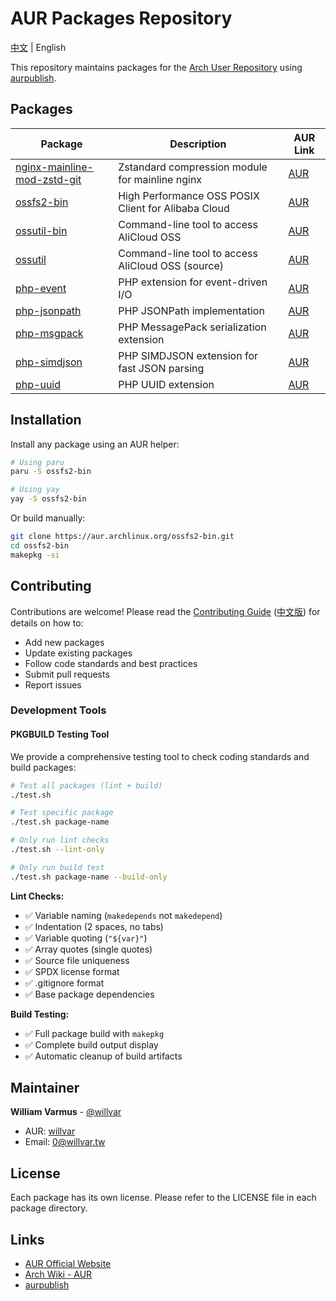 # AUR Packages Repository

[中文](README.zh-CN.md) | English

This repository maintains packages for the [Arch User Repository](https://aur.archlinux.org/) using [aurpublish](https://github.com/eli-schwartz/aurpublish).

## Packages

| Package | Description | AUR Link |
|---------|-------------|----------|
| [nginx-mainline-mod-zstd-git](nginx-mainline-mod-zstd-git/) | Zstandard compression module for mainline nginx | [AUR](https://aur.archlinux.org/packages/nginx-mainline-mod-zstd-git) |
| [ossfs2-bin](ossfs2-bin/) | High Performance OSS POSIX Client for Alibaba Cloud | [AUR](https://aur.archlinux.org/packages/ossfs2-bin) |
| [ossutil-bin](ossutil-bin/) | Command-line tool to access AliCloud OSS | [AUR](https://aur.archlinux.org/packages/ossutil-bin) |
| [ossutil](ossutil/) | Command-line tool to access AliCloud OSS (source) | [AUR](https://aur.archlinux.org/packages/ossutil) |
| [php-event](php-event/) | PHP extension for event-driven I/O | [AUR](https://aur.archlinux.org/packages/php-event) |
| [php-jsonpath](php-jsonpath/) | PHP JSONPath implementation | [AUR](https://aur.archlinux.org/packages/php-jsonpath) |
| [php-msgpack](php-msgpack/) | PHP MessagePack serialization extension | [AUR](https://aur.archlinux.org/packages/php-msgpack) |
| [php-simdjson](php-simdjson/) | PHP SIMDJSON extension for fast JSON parsing | [AUR](https://aur.archlinux.org/packages/php-simdjson) |
| [php-uuid](php-uuid/) | PHP UUID extension | [AUR](https://aur.archlinux.org/packages/php-uuid) |

## Installation

Install any package using an AUR helper:

```bash
# Using paru
paru -S ossfs2-bin

# Using yay
yay -S ossfs2-bin
```

Or build manually:

```bash
git clone https://aur.archlinux.org/ossfs2-bin.git
cd ossfs2-bin
makepkg -si
```

## Contributing

Contributions are welcome! Please read the [Contributing Guide](CONTRIBUTING.md) ([中文版](CONTRIBUTING.zh-CN.md)) for details on how to:

- Add new packages
- Update existing packages
- Follow code standards and best practices
- Submit pull requests
- Report issues

### Development Tools

#### PKGBUILD Testing Tool

We provide a comprehensive testing tool to check coding standards and build packages:

```bash
# Test all packages (lint + build)
./test.sh

# Test specific package
./test.sh package-name

# Only run lint checks
./test.sh --lint-only

# Only run build test
./test.sh package-name --build-only
```

**Lint Checks:**
- ✅ Variable naming (`makedepends` not `makedepend`)
- ✅ Indentation (2 spaces, no tabs)
- ✅ Variable quoting (`"${var}"`)
- ✅ Array quotes (single quotes)
- ✅ Source file uniqueness
- ✅ SPDX license format
- ✅ .gitignore format
- ✅ Base package dependencies

**Build Testing:**
- ✅ Full package build with `makepkg`
- ✅ Complete build output display
- ✅ Automatic cleanup of build artifacts

## Maintainer

**William Varmus** - [@willvar](https://github.com/willvar)

- AUR: [willvar](https://aur.archlinux.org/account/willvar)
- Email: 0@willvar.tw

## License

Each package has its own license. Please refer to the LICENSE file in each package directory.

## Links

- [AUR Official Website](https://aur.archlinux.org/)
- [Arch Wiki - AUR](https://wiki.archlinux.org/title/Arch_User_Repository)
- [aurpublish](https://github.com/eli-schwartz/aurpublish)
